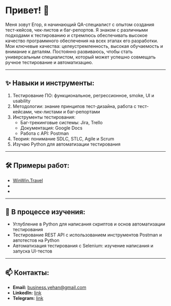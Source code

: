 # Привет! 👋  
Меня зовут Егор, я начинающий QA-специалист с опытом создания тест-кейсов, чек-листов и баг-репортов. Я знаком с различными подходами к тестированию и стремлюсь обеспечивать высокое качество программного обеспечения на всех этапах его разработки.
Мои ключевые качества: целеустремленность, высокая обучаемость и внимание к деталям. Постоянно развиваюсь, чтобы стать универсальным специалистом, который может успешно совмещать ручное тестирование и автоматизацию.

---

## ✨ Навыки и инструменты:
1. Тестирование ПО: функциональное, регрессионное, smoke, UI и usability
2. Методологии: знание принципов тест-дизайна, работа с тест-кейсами, чек-листами и баг-репортами
3. Инструменты тестирования:
    - Баг-трекинговые системы: Jira, Trello
    - Документация: Google Docs
    - Работа с API: Postman
4. Теория: понимание SDLC, STLC, Agile и Scrum
5. Изучаю Python для автоматизации тестирования

---

## 🛠️ Примеры работ:
- [WinWin.Travel](https://github.com/voidblooder/winwin-travel-testing)
- []()
- []()  

---

## 🌱 В процессе изучения:
- Углубление в Python для написания скриптов и основ автоматизации тестирования
- Тестирование REST API с использованием инструментов Postman и автотестов на Python
- Автоматизация тестирования с Selenium: изучение написания и запуска UI-тестов

---

## 📫 Контакты:
- **Email:** business.yehan@gmail.com
- **LinkedIn:** [link](https://www.linkedin.com/in/yehor-ananiev-a7522334a/)  
- **Telegram:** [link](https://t.me/busaek)
